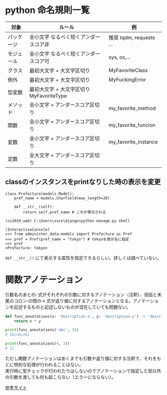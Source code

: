 # python 命名規則一覧

| 対象 | ルール | 例 |
| --- | --- | --- |
| パッケージ | 全小文字 なるべく短くアンダースコア非 | 推奨	tqdm, requests ...
| モジュール | 全小文字 なるべく短くアンダースコア可 | sys, os,...
| クラス | 最初大文字 + 大文字区切り | MyFavoriteClass
| 例外 | 最初大文字 + 大文字区切り | MyFuckingError
| 型変数 | 最初大文字 + 大文字区切り	MyFavoriteType
| メソッド | 全小文字 + アンダースコア区切り	| my_favorite_method
| 関数 | 全小文字 + アンダースコア区切り	| my_favorite_funcion
| 変数 | 全小文字 + アンダースコア区切り	| my_favorite_instance
| 定数 | 全大文字 + アンダースコア区切り


## classのインスタンスをprintなりした時の表示を変更
```
class Prefecture(models.Model):
    pref_name = models.CharField(max_length=20)

    def __str__(self):
        return self.pref_name # これが表示される
```

```
(cs2019_web) C:\Users\xxxx\django>python manage.py shell

(InteractiveConsole)
>>> from administer_data.models import Prefecture as Pref
>>> pref = Pref(pref_name = "tokyo") # tokyoを表示名に指定
>>> pref
<Prefecture: tokyo>
```

`def __str__()` にて表示する属性を指定できるらしい。詳しくは調べていない。  

# 関数アノテーション
引数名のあとの: 式がそれぞれの引数に対するアノテーション（注釈）、括弧と末尾のコロン:の間の-> 式が返り値に対するアノテーションとなる。アノテーションを記述するものと記述しないものが混在していても問題ない。


```python
def func_annotations(x: 'description-x', y: 'description-y') -> 'description-return':
    return x * y

print(func_annotations('abc', 3))
# abcabcabc

print(func_annotations(4, 3))
# 12
```
ただし関数アノテーションはあくまでも引数や返り値に対する注釈で、それをもとに特別な処理が行われることはない。  
実行時に型チェックが行われたりはしないのでアノテーションで指定した型以外の引数を渡しても何も起こらない（エラーにならない）。

[参考サイト](https://note.nkmk.me/python-function-annotations-typing/)  